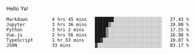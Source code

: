Hello Ya!

<!--START_SECTION:waka-->

```text
Markdown         4 hrs 45 mins   ███████░░░░░░░░░░░░░░░░░░   27.43 %
Jupyter          3 hrs 36 mins   █████▒░░░░░░░░░░░░░░░░░░░   20.80 %
Python           3 hrs 2 mins    ████▒░░░░░░░░░░░░░░░░░░░░   17.55 %
Vue.js           2 hrs 56 mins   ████▒░░░░░░░░░░░░░░░░░░░░   16.98 %
TypeScript       1 hr 53 mins    ██▓░░░░░░░░░░░░░░░░░░░░░░   10.87 %
JSON             33 mins         ▓░░░░░░░░░░░░░░░░░░░░░░░░   03.17 %
```

<!--END_SECTION:waka-->
